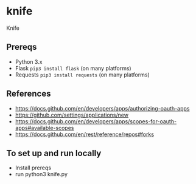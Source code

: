 # knife
Knife

## Prereqs
* Python 3.x
* Flask `pip3 install flask` (on many platforms) 
* Requests `pip3 install requests` (on many platforms)

## References
* https://docs.github.com/en/developers/apps/authorizing-oauth-apps
* https://github.com/settings/applications/new
* https://docs.github.com/en/developers/apps/scopes-for-oauth-apps#available-scopes
* https://docs.github.com/en/rest/reference/repos#forks

## To set up and run locally
* Install prereqs
* run python3 knife.py


